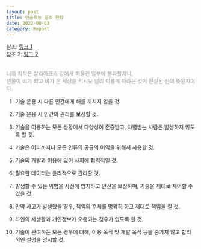 ```yaml
---
layout: post
title: 인공지능 윤리 헌장
date: 2022-08-03
category: Report
---
```

참조: <a href="https://iaae.ai/aicharter">링크 1</a> <br>
참조 2: <a href="https://zdnet.co.kr/view/?no=20201223105913">링크 2</a> <br>
<br>
<p style="color:#999;">너의 지식은 살리아크의 강에서 퍼올린 일부에 불과할지니, <br>
샘물이 비가 되고 비가 온 세상을 적시듯 널리 이롭게 하라는 것이 진실된 신의 뜻일지어다. <br> </p>

1. 기술 운용 시 다른 인간에게 해를 끼치지 않을 것.

2. 기술 운용 시 인간의 권리를 보장할 것.

3. 기술을 이용하는 모든 상황에서 다양성이 존중받고, 차별받는 사람은 발생하지 않도록 할 것.

4. 기술은 어디까지나 모든 인류의 공공의 이익을 위해서 사용할 것.

5. 기술의 개발과 이용에 있어 사회에 협력적일 것.

6. 필요한 데이터는 윤리적으로 관리할 것.

7. 발생할 수 있는 위험을 사전에 방지하고 안전을 보장하며, 기술을 제대로 제어할 수 있을 것.

8. 만약 사고가 발생했을 경우, 책임의 주체를 명확히 하고 제대로 책임을 질 것.

9. 타인의 사생활과 개인정보가 오용되는 경우가 없도록 할 것.

10. 기술이 관여하는 모든 경우에 대해, 이용 목적 및 개발 목적 등을 숨기지 않고 합리적인 설명을 명시할 것.

